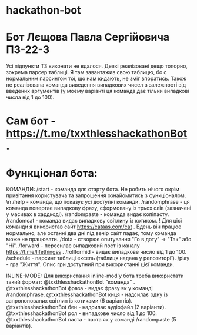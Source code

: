 # hackathon-bot
# Бот Лєщова Павла Сергійовича ПЗ-22-3

Усі підпункти ТЗ виконати не вдалося. Деякі реалізовані дещо топорно, зокрема парсер таблиці. Я там завантажив свою таблицю, бо с нормальним парсингом тої, що нам кидають, не зміг впоратись. Також не реалізована команда виведення випадкових чисел в залежності від введених аргументів (у моєму варіанті ця команда
дає тільки випадкові числа від 1 до 100).

# Сам бот - https://t.me/txxthlesshackathonBot .

# Функціонал бота:
 КОМАНДИ:
 /start - команда для старту бота. Не робить нічого окрім привітання користувача та запрошення ознайомитись з функціоналом.
 \n /help - команда, що показує усі доступні команди.
 /randomphrase - ця команда повертає випадкову фразу, сформовану із трьох слів (зазначені у масивах в хардкоді). 
 /randompaste - команда видає копіпасту.
 /randomcat - команда видає випадкову світлину із котиком. ! Для цієї команди я використав сайт https://cataas.com/cat . Вдень він працює нормально, але останні
 два дні під вечір сайт падає, тому команда може не працювати.
 /dota - створює опитування "Го в доту" -> "Так" або "Ні".
 /forward - пересилає випадковий пост із каналу https://t.me/lifethingss .
 /rollformid - видає випадкове число від 1 до 100.
 /schedule - парсинг таблиці ексель (таблиця надана у репозиторії).
 /play - гра "Життя". Опис гри доступний при використанні цієї команди.
 
 INLINE-MODE:
 Для використання inline-mod'у бота треба використати такий формат: @txxthlesshackathonBot "команда" .
 @txxthlesshackathonBot фраза - видає фразу як у команді /randomphrase.
 @txxthlesshackathonBot киця - надсилає одну із запропонованих світлин із котиками (6 варіантів).
 @txxthlesshackathonBot бен - надсилає аудіофайл (2 варіанти).
 @txxthlesshackathonBot рол - випадкове число від 1 до 100.
 @txxthlesshackathonBot паста - паста як у команді /randompaste (5 варіантів).
 
